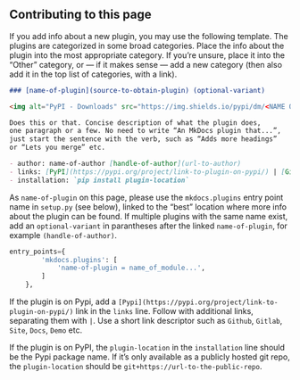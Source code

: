 
## Contributing to this page

If you add info about a new plugin, you may use the following template. The plugins are categorized in some broad categories. Place the info about the plugin into the most appropriate category. If you’re unsure, place it into the “Other” category, or — if it makes sense — add a new category (then also add it in the top list of categories, with a link).

```markdown
### [name-of-plugin](source-to-obtain-plugin) (optional-variant)

<img alt="PyPI - Downloads" src="https://img.shields.io/pypi/dm/<NAME OF YOUR PACKAGE>">

Does this or that. Concise description of what the plugin does,
one paragraph or a few. No need to write “An MkDocs plugin that...”,
just start the sentence with the verb, such as “Adds more headings”
or “Lets you merge” etc.

- author: name-of-author [handle-of-author](url-to-author)
- links: [PyPI](https://pypi.org/project/link-to-plugin-on-pypi/) | [Github](https://github.com/plugin-url) | [Docs](link-to-docs-page-or-readme)
- installation: `pip install plugin-location`
```

As `name-of-plugin` on this page, please use the `mkdocs.plugins` entry point name in `setup.py` (see below), linked to the “best” location where more info about the plugin can be found. If multiple plugins with the same name exist, add an `optional-variant` in parantheses after the linked `name-of-plugin`, for example `(handle-of-author)`.

```python
entry_points={
        'mkdocs.plugins': [
            'name-of-plugin = name_of_module...',
        ]
    },
```

If the plugin is on Pypi, add a `[Pypi](https://pypi.org/project/link-to-plugin-on-pypi/)` link in the `links` line. Follow with additional links, separating them with `|`. Use a short link descriptor such as `Github`, `Gitlab`, `Site`, `Docs`, `Demo` etc.

If the plugin is on PyPI, the `plugin-location` in the `installation` line should be the Pypi package name. If it’s only available as a publicly hosted git repo, the `plugin-location` should be `git+https://url-to-the-public-repo`.
